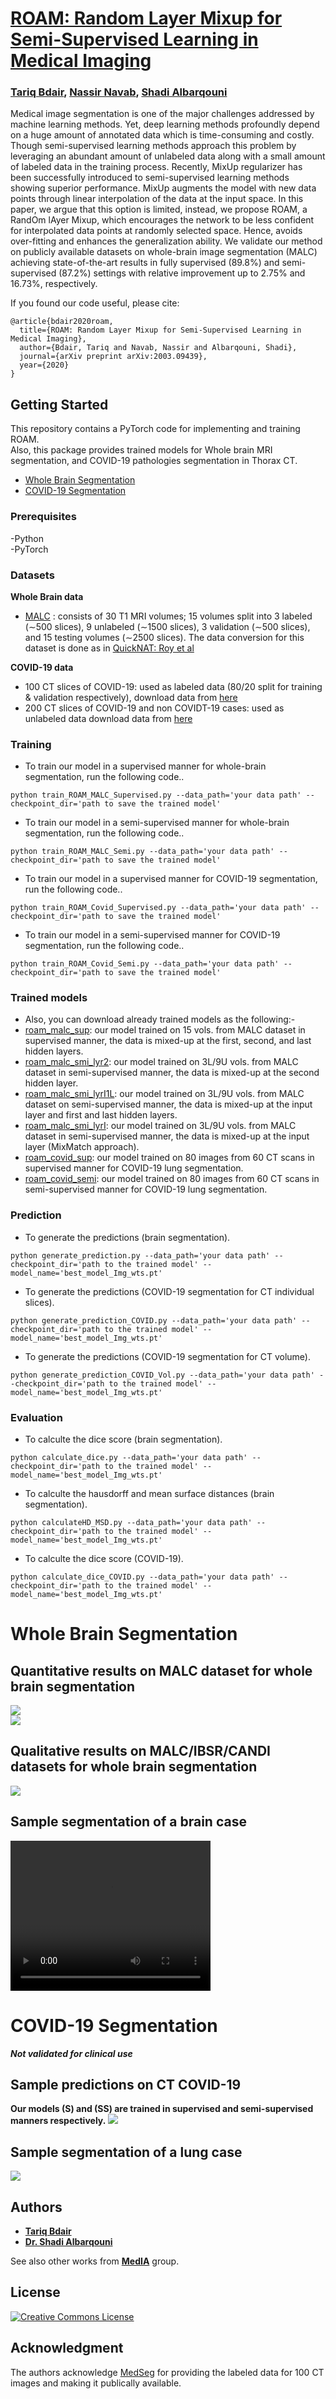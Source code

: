 # [ROAM: Random Layer Mixup for Semi-Supervised Learning in Medical Imaging](https://arxiv.org/pdf/2003.09439.pdf)
### [Tariq Bdair](http://campar.in.tum.de/Main/TariqBdair), [Nassir Navab](http://campar.in.tum.de/Main/NassirNavab), [Shadi Albarqouni](https://albarqouni.github.io/)
Medical image segmentation is one of the major challenges addressed by machine learning methods. Yet, deep learning methods profoundly depend on a huge amount of annotated data which is time-consuming and costly. Though semi-supervised learning methods approach this problem by leveraging an abundant amount of unlabeled data along with a small amount of labeled data in the training process. Recently, MixUp regularizer has been successfully introduced to semi-supervised learning methods showing superior performance. MixUp augments the model with new data points through linear interpolation of the data at the input space. In this paper, we argue that this option is limited, instead, we propose ROAM, a RandOm lAyer Mixup, which encourages the network to be less confident for interpolated data points at randomly selected space. Hence, avoids over-fitting and enhances the generalization ability. We validate our method on publicly available datasets on whole-brain image segmentation (MALC) achieving state-of-the-art results in fully supervised (89.8%) and semi-supervised (87.2%) settings with relative improvement up to 2.75% and 16.73%, respectively.

If you found our code useful, please cite:
```
@article{bdair2020roam,
  title={ROAM: Random Layer Mixup for Semi-Supervised Learning in Medical Imaging},
  author={Bdair, Tariq and Navab, Nassir and Albarqouni, Shadi},
  journal={arXiv preprint arXiv:2003.09439},
  year={2020}
}
```
## Getting Started

This repository contains a PyTorch code for implementing and training ROAM. 
<br/> Also, this package provides trained models for Whole brain MRI segmentation,  and COVID-19 pathologies segmentation in Thorax CT. 
- [Whole Brain Segmentation](#Whole-Brain-Segmentation)
- [COVID-19 Segmentation](#COVID-19-Segmentation)


### Prerequisites

-Python <br/> 
-PyTorch
<br/> 
### Datasets
**Whole Brain data**
- [MALC](http://www.neuromorphometrics.com/2012_MICCAI_Challenge_Data.html) : consists of 30 T1 MRI volumes; 15 volumes split into 3 labeled (∼500 slices), 9 unlabeled (∼1500 slices), 3 validation (∼500 slices), and 15 testing volumes (∼2500 slices). The data conversion for this dataset is done as in [QuickNAT: Roy et al](https://github.com/ai-med/quickNAT_pytorch) <br/>

**COVID-19 data**
- 100 CT slices of COVID-19: used as labeled data (80/20 split for training & validation respectively), download data from [here](http://medicalsegmentation.com/covid19/)
- 200 CT slices of COVID-19 and non COVIDT-19 cases: used as unlabeled data download data from [here](https://github.com/UCSD-AI4H/COVID-CT/tree/master/Images-processed)

### Training 
- To train our model in a supervised manner for whole-brain segmentation, run the following code..
```
python train_ROAM_MALC_Supervised.py --data_path='your data path' --checkpoint_dir='path to save the trained model'
```
- To train our model in a semi-supervised manner for whole-brain segmentation, run the following code..
```
python train_ROAM_MALC_Semi.py --data_path='your data path' --checkpoint_dir='path to save the trained model'
```
- To train our model in a supervised manner for COVID-19 segmentation, run the following code..
```
python train_ROAM_Covid_Supervised.py --data_path='your data path' --checkpoint_dir='path to save the trained model'
```
- To train our model in a semi-supervised manner for  COVID-19 segmentation, run the following code..
```
python train_ROAM_Covid_Semi.py --data_path='your data path' --checkpoint_dir='path to save the trained model'
```
### Trained models
- Also, you can download already trained models as the following:-  <br/>
- [roam_malc_sup](https://campowncloud.in.tum.de/index.php/s/UlRTmD7TR1cGitj): our model trained on 15 vols. from MALC dataset in supervised manner, the data is mixed-up at the first, second, and last hidden layers.
- [roam_malc_smi_lyr2](https://campowncloud.in.tum.de/index.php/s/UlRTmD7TR1cGitj): our model trained on 3L/9U vols. from MALC dataset in semi-supervised manner, the data is mixed-up at the second hidden layer.
- [roam_malc_smi_lyrI1L](https://campowncloud.in.tum.de/index.php/s/UlRTmD7TR1cGitj): our model trained on 3L/9U vols. from MALC dataset on semi-supervised manner, the data is mixed-up at the input layer and first and last hidden layers.
- [roam_malc_smi_lyrI](https://campowncloud.in.tum.de/index.php/s/UlRTmD7TR1cGitj): our model trained on 3L/9U vols. from MALC dataset in semi-supervised manner, the data is mixed-up at the input layer (MixMatch approach).
- [roam_covid_sup](https://campowncloud.in.tum.de/index.php/s/UlRTmD7TR1cGitj): our model trained on 80 images from 60 CT scans in supervised manner for COVID-19 lung segmentation. 
- [roam_covid_semi](https://campowncloud.in.tum.de/index.php/s/UlRTmD7TR1cGitj): our model trained on 80 images from 60 CT scans in semi-supervised manner for COVID-19 lung segmentation. 

### Prediction 
- To generate the predictions (brain segmentation).
```
python generate_prediction.py --data_path='your data path' --checkpoint_dir='path to the trained model' --model_name='best_model_Img_wts.pt'
```
- To generate the predictions (COVID-19 segmentation for CT individual slices).
```
python generate_prediction_COVID.py --data_path='your data path' --checkpoint_dir='path to the trained model' --model_name='best_model_Img_wts.pt'
```
- To generate the predictions (COVID-19 segmentation for CT volume).
```
python generate_prediction_COVID_Vol.py --data_path='your data path' --checkpoint_dir='path to the trained model' --model_name='best_model_Img_wts.pt'
```
### Evaluation
- To calculte the dice score (brain segmentation).
```
python calculate_dice.py --data_path='your data path' --checkpoint_dir='path to the trained model' --model_name='best_model_Img_wts.pt'
```
- To calculte the hausdorff and mean surface distances (brain segmentation).
```
python calculateHD_MSD.py --data_path='your data path' --checkpoint_dir='path to the trained model' --model_name='best_model_Img_wts.pt'
```
- To calculte the dice score (COVID-19).
```
python calculate_dice_COVID.py --data_path='your data path' --checkpoint_dir='path to the trained model' --model_name='best_model_Img_wts.pt'
```
# Whole Brain Segmentation
## Quantitative results on MALC dataset for whole brain segmentation
<img src="images/dice_results.png"> <br/>
<img src="images/dice_results_sup.png"> <br/>
## Qualitative results on MALC/IBSR/CANDI datasets for whole brain segmentation
<img src="images/QaulitativeAll.png"> <br/>
## Sample segmentation of a brain case 
<video width="320" height="240" autoplay>
  <source src="images/Brain1.mp4" type="video/mp4"> 
  Your browser does not support the video tag.
</video>

# COVID-19 Segmentation
***Not validated for clinical use*** <br/> 
## Sample predictions on CT COVID-19 <br/>
**Our models (S) and (SS) are trained in supervised and semi-supervised manners respectively.**
<img src="images/COVID-19.jpeg">
## Sample segmentation of a lung case 
<img src="images/Lung.gif"> <br/>
## Authors

* [**Tariq Bdair**](http://campar.in.tum.de/Main/TariqBdair)
* [**Dr. Shadi Albarqouni**](https://albarqouni.github.io/)

See also other works from [**MedIA**](http://campar.in.tum.de/Chair/ResearchIssueMedicalImage) group.

## License

<a rel="license" href="https://creativecommons.org/licenses/by-nc/2.0/"><img alt="Creative Commons License" style="border-width:0" src="https://licensebuttons.net/l/by-nc/2.0/88x31.png" /></a>

## Acknowledgment
The authors acknowledge [MedSeg](http://medicalsegmentation.com/covid19/) for providing the labeled data for 100 CT images and making it publically available.

